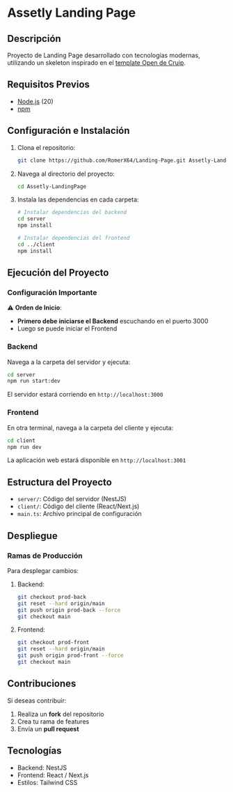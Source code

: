 # Assetly Landing Page

## Descripción

Proyecto de Landing Page desarrollado con tecnologías modernas, utilizando un skeleton inspirado en el [template Open de Cruip](https://github.com/cruip/open-react-template).

## Requisitos Previos

- [Node.js](https://nodejs.org/) (20)
- [npm](https://www.npmjs.com/)

## Configuración e Instalación

1. Clona el repositorio:

   ```bash
   git clone https://github.com/RomerX64/Landing-Page.git Assetly-LandingPage
   ```

2. Navega al directorio del proyecto:

   ```bash
   cd Assetly-LandingPage
   ```

3. Instala las dependencias en cada carpeta:

   ```bash
   # Instalar dependencias del backend
   cd server
   npm install

   # Instalar dependencias del frontend
   cd ../client
   npm install
   ```

## Ejecución del Proyecto

### Configuración Importante

⚠️ **Orden de Inicio**:

- **Primero debe iniciarse el Backend** escuchando en el puerto 3000
- Luego se puede iniciar el Frontend

### Backend

Navega a la carpeta del servidor y ejecuta:

```bash
cd server
npm run start:dev
```

El servidor estará corriendo en `http://localhost:3000`

### Frontend

En otra terminal, navega a la carpeta del cliente y ejecuta:

```bash
cd client
npm run dev
```

La aplicación web estará disponible en `http://localhost:3001`

## Estructura del Proyecto

- `server/`: Código del servidor (NestJS)
- `client/`: Código del cliente (React/Next.js)
- `main.ts`: Archivo principal de configuración

## Despliegue

### Ramas de Producción

Para desplegar cambios:

1. Backend:

   ```bash
   git checkout prod-back
   git reset --hard origin/main
   git push origin prod-back --force
   git checkout main
   ```

2. Frontend:
   ```bash
   git checkout prod-front
   git reset --hard origin/main
   git push origin prod-front --force
   git checkout main
   ```

## Contribuciones

Si deseas contribuir:

1. Realiza un **fork** del repositorio
2. Crea tu rama de features
3. Envía un **pull request**

## Tecnologías

- Backend: NestJS
- Frontend: React / Next.js
- Estilos: Tailwind CSS
